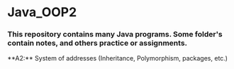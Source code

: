 # Java_OOP2
<h3>This repository contains many Java programs. Some folder's contain notes, and others practice or assignments. </h3>
**A2:** System of addresses  (Inheritance, Polymorphism, packages, etc.) <br>
